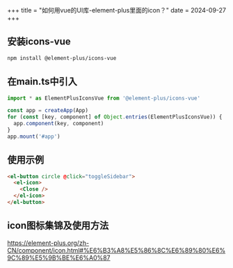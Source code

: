 +++
title = "如何用vue的UI库-element-plus里面的icon？"
date = 2024-09-27
+++

## 安装icons-vue
```bash
npm install @element-plus/icons-vue
```

## 在main.ts中引入
```javascript
import * as ElementPlusIconsVue from '@element-plus/icons-vue'

const app = createApp(App)
for (const [key, component] of Object.entries(ElementPlusIconsVue)) {
  app.component(key, component)
}
app.mount('#app')
```

## 使用示例
```html
<el-button circle @click="toggleSidebar">
  <el-icon>
    <Close />
  </el-icon>
</el-button>
```

## icon图标集锦及使用方法
https://element-plus.org/zh-CN/component/icon.html#%E6%B3%A8%E5%86%8C%E6%89%80%E6%9C%89%E5%9B%BE%E6%A0%87

